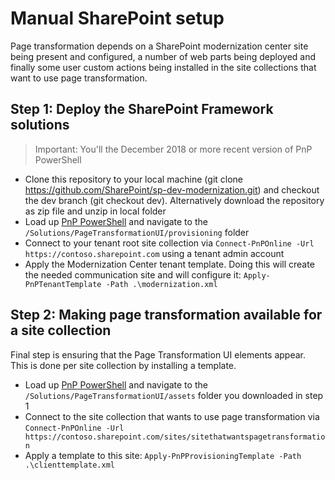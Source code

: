 # Manual SharePoint setup

Page transformation depends on a SharePoint modernization center site being present and configured, a number of web parts being deployed and finally some user custom actions being installed in the site collections that want to use page transformation.

## Step 1: Deploy the SharePoint Framework solutions

>Important:
>You'll the December 2018 or more recent version of PnP PowerShell

- Clone this repository to your local machine (git clone https://github.com/SharePoint/sp-dev-modernization.git) and checkout the dev branch (git checkout dev). Alternatively download the repository as zip file and unzip in local folder
- Load up [PnP PowerShell](http://aka.ms/sppnp-powershell) and navigate to the `/Solutions/PageTransformationUI/provisioning` folder
- Connect to your tenant root site collection via `Connect-PnPOnline -Url https://contoso.sharepoint.com` using a tenant admin account
- Apply the Modernization Center tenant template.  Doing this will create the needed communication site and will configure it: `Apply-PnPTenantTemplate -Path .\modernization.xml`

## Step 2: Making page transformation available for a site collection

Final step is ensuring that the Page Transformation UI elements appear. This is done per site collection by installing a template.

- Load up [PnP PowerShell](http://aka.ms/sppnp-powershell) and navigate to the `/Solutions/PageTransformationUI/assets` folder you downloaded in step 1
- Connect to the site collection that wants to use page transformation via `Connect-PnPOnline -Url https://contoso.sharepoint.com/sites/sitethatwantspagetransformation`
- Apply a template to this site: `Apply-PnPProvisioningTemplate -Path .\clienttemplate.xml`
